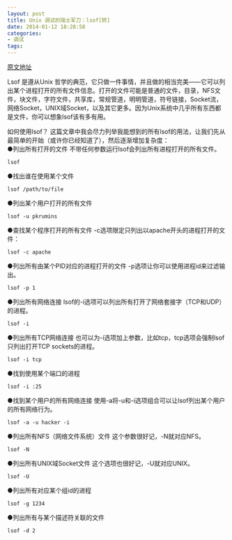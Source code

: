 ```yaml
---
layout: post
title: Unix 调试的瑞士军刀：lsof[转]
date: 2014-01-12 18:28:58
categories:
- 调试
tags:
---
```


[原文地址](http://wowubuntu.com/lsof.html) 

Lsof 是遵从Unix 哲学的典范，它只做一件事情，并且做的相当完美——它可以列出某个进程打开的所有文件信息。打开的文件可能是普通的文件，目录，NFS文件，块文件，字符文件，共享库，常规管道，明明管道，符号链接，Socket流，网络Socket，UNIX域Socket，以及其它更多。因为Unix系统中几乎所有东西都是文件，你可以想象lsof该有多有用。  

如何使用lsof？
这篇文章中我会尽力列举我能想到的所有lsof的用法，让我们先从最简单的开始（或许你已经知道了），然后逐渐增加复杂度：  
●列出所有打开的文件  不带任何参数运行lsof会列出所有进程打开的所有文件。  
```
lsof
```

●找出谁在使用某个文件  
```
lsof /path/to/file
```

●列出某个用户打开的所有文件  
```
lsof -u pkrumins
```

●查找某个程序打开的所有文件  -c选项限定只列出以apache开头的进程打开的文件：  
```
lsof -c apache
```

●列出所有由某个PID对应的进程打开的文件  -p选项让你可以使用进程id来过滤输出。  
```
lsof -p 1
```

●列出所有网络连接  lsof的-i选项可以列出所有打开了网络套接字（TCP和UDP）的进程。  
```
lsof -i
```

●列出所有TCP网络连接  也可以为-i选项加上参数，比如tcp，tcp选项会强制lsof只列出打开TCP sockets的进程。
```
lsof -i tcp
```

●找到使用某个端口的进程  
```
lsof -i :25
```

●找到某个用户的所有网络连接  使用-a将-u和-i选项组合可以让lsof列出某个用户的所有网络行为。  
```
lsof -a -u hacker -i
```

●列出所有NFS（网络文件系统）文件  这个参数很好记，-N就对应NFS。  
```
lsof -N
```

●列出所有UNIX域Socket文件  这个选项也很好记，-U就对应UNIX。  
```
lsof -U
```

●列出所有对应某个组id的进程  
```
lsof -g 1234
```

●列出所有与某个描述符关联的文件  
```
lsof -d 2
```
